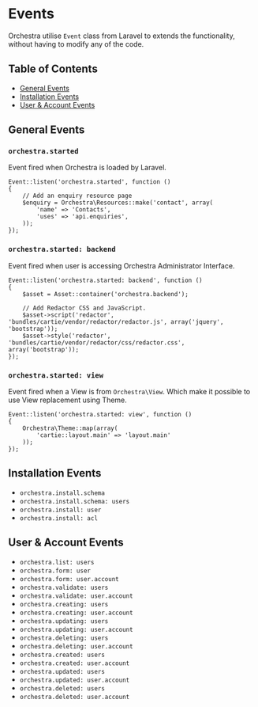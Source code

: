 # Events

Orchestra utilise `Event` class from Laravel to extends the functionality, without having to modify any of the code.

## Table of Contents
- [General Events](#general)
- [Installation Events](#installation)
- [User & Account Events](#user)

<a name="general"></a>
## General Events

### `orchestra.started`
Event fired when Orchestra is loaded by Laravel.

	Event::listen('orchestra.started', function ()
	{
		// Add an enquiry resource page
		$enquiry = Orchestra\Resources::make('contact', array(
			'name' => 'Contacts',
			'uses' => 'api.enquiries',
		));
	});

### `orchestra.started: backend`
Event fired when user is accessing Orchestra Administrator Interface.

	Event::listen('orchestra.started: backend', function ()
	{
		$asset = Asset::container('orchestra.backend');
		
		// Add Redactor CSS and JavaScript.
		$asset->script('redactor', 'bundles/cartie/vendor/redactor/redactor.js', array('jquery', 'bootstrap'));
		$asset->style('redactor', 'bundles/cartie/vendor/redactor/css/redactor.css', array('bootstrap'));
	});

### `orchestra.started: view`
Event fired when a View is from `Orchestra\View`. Which make it possible to use View replacement using Theme.

	Event::listen('orchestra.started: view', function ()
	{
		Orchestra\Theme::map(array(
			'cartie::layout.main' => 'layout.main'
		));
	});
 
<a name="installation"></a>
## Installation Events

* `orchestra.install.schema`
* `orchestra.install.schema: users`
* `orchestra.install: user`
* `orchestra.install: acl`

<a name="user"></a>
## User & Account Events
* `orchestra.list: users`
* `orchestra.form: user`
* `orchestra.form: user.account`
* `orchestra.validate: users`
* `orchestra.validate: user.account`
* `orchestra.creating: users`
* `orchestra.creating: user.account`
* `orchestra.updating: users`
* `orchestra.updating: user.account`
* `orchestra.deleting: users`
* `orchestra.deleting: user.account`
* `orchestra.created: users`
* `orchestra.created: user.account`
* `orchestra.updated: users`
* `orchestra.updated: user.account`
* `orchestra.deleted: users`
* `orchestra.deleted: user.account`


